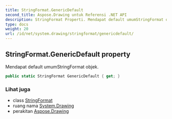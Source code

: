 ```yaml
---
title: StringFormat.GenericDefault
second_title: Aspose.Drawing untuk Referensi .NET API
description: StringFormat Properti. Mendapat default umumStringFormat objek.
type: docs
weight: 20
url: /id/net/system.drawing/stringformat/genericdefault/
---
```

## StringFormat.GenericDefault property

Mendapat default umumStringFormat objek.

```csharp
public static StringFormat GenericDefault { get; }
```

### Lihat juga

* class [StringFormat](../)
* ruang nama [System.Drawing](../../stringformat/)
* perakitan [Aspose.Drawing](../../../)


